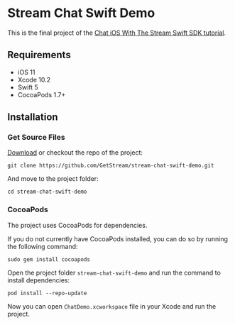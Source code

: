 # Stream Chat Swift Demo

This is the final project of the [Chat iOS With The Stream Swift SDK tutorial](https://getstream.io/chat/ios-chat/tutorial/).

## Requirements

- iOS 11
- Xcode 10.2
- Swift 5
- CocoaPods 1.7+

## Installation

### Get Source Files

[Download](https://github.com/GetStream/stream-chat-swift-demo/archive/master.zip) or checkout the repo of the project:

```
git clone https://github.com/GetStream/stream-chat-swift-demo.git
```

And move to the project folder:

```
cd stream-chat-swift-demo
```

### CocoaPods

The project uses CocoaPods for dependencies.

If you do not currently have CocoaPods installed, you can do so by running the following command:

```
sudo gem install cocoapods
```

Open the project folder `stream-chat-swift-demo` and run the command to install dependencies:

```
pod install --repo-update
```

Now you can open `ChatDemo.xcworkspace` file in your Xcode and run the project.
